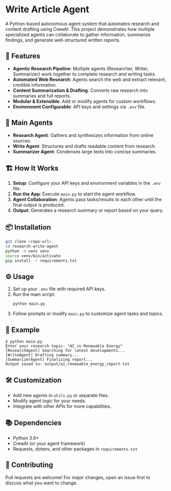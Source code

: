 # Write Article Agent

A Python-based autonomous agent system that automates research and content drafting using CrewAI. This project demonstrates how multiple specialized agents can collaborate to gather information, summarize findings, and generate well-structured written reports.

## 🚀 Features

- **Agentic Research Pipeline**: Multiple agents (Researcher, Writer, Summarizer) work together to complete research and writing tasks.
- **Automated Web Research**: Agents search the web and extract relevant, credible information.
- **Content Summarization & Drafting**: Converts raw research into summaries and full reports.
- **Modular & Extensible**: Add or modify agents for custom workflows.
- **Environment Configurable**: API keys and settings via `.env` file.

## 🧩 Main Agents

- **Research Agent**: Gathers and synthesizes information from online sources.
- **Write Agent**: Structures and drafts readable content from research.
- **Summarizer Agent**: Condenses large texts into concise summaries.

## 🏗️ How It Works

1. **Setup**: Configure your API keys and environment variables in the `.env` file.
2. **Run the App**: Execute `main.py` to start the agent workflow.
3. **Agent Collaboration**: Agents pass tasks/results to each other until the final output is produced.
4. **Output**: Generates a research summary or report based on your query.

## 📦 Installation

```bash
git clone <repo-url>
cd research-write-agent
python -m venv venv
source venv/bin/activate
pip install -r requirements.txt
```

## ⚙️ Usage

1. Set up your `.env` file with required API keys.
2. Run the main script:
   ```bash
   python main.py
   ```
3. Follow prompts or modify `main.py` to customize agent tasks and topics.

## 📝 Example

```
$ python main.py
Enter your research topic: "AI in Renewable Energy"
[ResearchAgent] Searching for latest developments...
[WriteAgent] Drafting summary...
[SummarizerAgent] Finalizing report...
Output saved to: output/ai_renewable_energy_report.txt
```

## 🛠️ Customization

- Add new agents in `utils.py` or separate files.
- Modify agent logic for your needs.
- Integrate with other APIs for more capabilities.

## 📚 Dependencies

- Python 3.8+
- CrewAI (or your agent framework)
- Requests, dotenv, and other packages in `requirements.txt`

## 🤝 Contributing

Pull requests are welcome! For major changes, open an issue first to discuss what you want to change.
